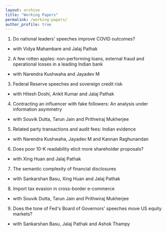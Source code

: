 ```yaml
---
layout: archive
title: "Working Papers"
permalink: /working-papers/
author_profile: true
---
```


1. Do national leaders' speeches improve COVID outcomes? 
  - with  Vidya Mahambare and Jalaj Pathak
2. A  few rotten apples: non-performing loans, external fraud and  operational losses in a leading Indian bank
  - with Narendra Kushwaha and Jayadev M
3. Federal Reserve speeches and sovereign credit risk
  - with Hitesh Doshi, Ankit Kumar and Jalaj Pathak
4. Contracting an influencer with fake followers: An analysis under information asymmetry
  - with Souvik Dutta, Tarun Jain and Prithwiraj Mukherjee
5. Related party transactions and audit fees: Indian evidence
  - with Narendra Kushwaha, Jayadev M and Kannan Raghunandan
6. Does poor 10-K readability elicit more shareholder proposals?
  - with Xing Huan and Jalaj Pathak
7. The semantic complexity of financial disclosures
  - with Sankarshan Basu, Xing Huan and Jalaj Pathak
8. Import tax evasion in cross-border e-commerce
  - with Souvik Dutta, Tarun Jain and Prithwiraj Mukherjee
9. Does the tone of Fed's Board of Governors' speeches move US equity markets?
  - with Sankarshan Basu, Jalaj Pathak and Ashok Thampy